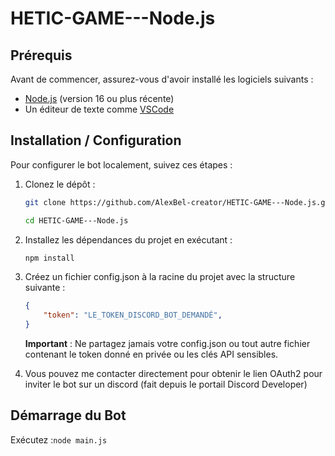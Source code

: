 # HETIC-GAME---Node.js


## Prérequis

Avant de commencer, assurez-vous d'avoir installé les logiciels suivants :
- [Node.js](https://nodejs.org/en/download/) (version 16 ou plus récente)
- Un éditeur de texte comme [VSCode](https://code.visualstudio.com/)


## Installation / Configuration 

Pour configurer le bot localement, suivez ces étapes :

1. Clonez le dépôt :

    ```sh
    git clone https://github.com/AlexBel-creator/HETIC-GAME---Node.js.git
    ```
    ```sh
    cd HETIC-GAME---Node.js
    ```

2. Installez les dépendances du projet en exécutant :

    ```sh
    npm install
    ```

3. Créez un fichier config.json à la racine du projet avec la structure suivante :
    
    ```json
    {
        "token": "LE_TOKEN_DISCORD_BOT_DEMANDÉ",
    }
    ```

    **Important** : Ne partagez jamais votre config.json ou tout autre fichier contenant le token donné en privée ou les clés API sensibles.

4. Vous pouvez me contacter directement pour obtenir le lien OAuth2 pour inviter le bot sur un discord (fait depuis le portail Discord Developer)

## Démarrage du Bot 

Exécutez :`node main.js`
